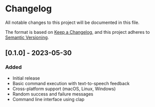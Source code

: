 # Changelog

All notable changes to this project will be documented in this file.

The format is based on [Keep a Changelog](https://keepachangelog.com/en/1.0.0/),
and this project adheres to [Semantic Versioning](https://semver.org/spec/v2.0.0.html).

## [0.1.0] - 2023-05-30

### Added
- Initial release
- Basic command execution with text-to-speech feedback
- Cross-platform support (macOS, Linux, Windows)
- Random success and failure messages
- Command line interface using clap 